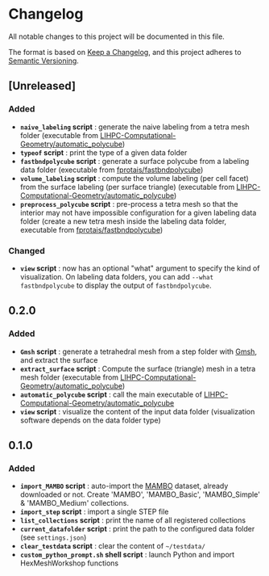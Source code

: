 # Changelog

All notable changes to this project will be documented in this file.

The format is based on [Keep a Changelog](https://keepachangelog.com/en/1.0.0/),
and this project adheres to [Semantic Versioning](https://semver.org/spec/v2.0.0.html).

## [Unreleased]

### Added

- **`naive_labeling` script** : generate the naive labeling from a tetra mesh folder (executable from [LIHPC-Computational-Geometry/automatic_polycube](https://github.com/LIHPC-Computational-Geometry/automatic_polycube))
- **`typeof` script** : print the type of a given data folder
- **`fastbndpolycube` script** : generate a surface polycube from a labeling data folder (executable from [fprotais/fastbndpolycube](https://github.com/fprotais/fastbndpolycube))
- **`volume_labeling` script** : compute the volume labeling (per cell facet) from the surface labeling (per surface triangle) (executable from [LIHPC-Computational-Geometry/automatic_polycube](https://github.com/LIHPC-Computational-Geometry/automatic_polycube))
- **`preprocess_polycube` script** : pre-process a tetra mesh so that the interior may not have impossible configuration for a given labeling data folder (create a new tetra mesh inside the labeling data folder, executable from [fprotais/fastbndpolycube](https://github.com/fprotais/fastbndpolycube))

### Changed

- **`view` script** : now has an optional "what" argument to specify the kind of visualization. On labeling data folders, you can add `--what fastbndpolycube` to display the output of `fastbndpolycube`.

## 0.2.0

### Added

- **`Gmsh` script** : generate a tetrahedral mesh from a step folder with [Gmsh](https://gmsh.info/), and extract the surface
- **`extract_surface` script** : Compute the surface (triangle) mesh in a tetra mesh folder (executable from [LIHPC-Computational-Geometry/automatic_polycube](https://github.com/LIHPC-Computational-Geometry/automatic_polycube))
- **`automatic_polycube` script** : call the main executable of [LIHPC-Computational-Geometry/automatic_polycube](https://github.com/LIHPC-Computational-Geometry/automatic_polycube)
- **`view` script** : visualize the content of the input data folder (visualization software depends on the data folder type)

## 0.1.0

### Added

- **`import_MAMBO` script** : auto-import the [MAMBO](https://gitlab.com/franck.ledoux/mambo) dataset, already downloaded or not. Create 'MAMBO', 'MAMBO_Basic', 'MAMBO_Simple' & 'MAMBO_Medium' collections.
- **`import_step` script** : import a single STEP file
- **`list_collections` script** : print the name of all registered collections
- **`current_datafolder` script** : print the path to the configured data folder (see `settings.json`)
- **`clear_testdata` script** : clear the content of `~/testdata/`
- **`custom_python_prompt.sh` shell script** : launch Python and import HexMeshWorkshop functions